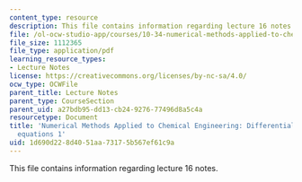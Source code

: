 ```yaml
---
content_type: resource
description: This file contains information regarding lecture 16 notes.
file: /ol-ocw-studio-app/courses/10-34-numerical-methods-applied-to-chemical-engineering-fall-2015/1d690d228d4051aa73175b567ef61c9a_MIT10_34F15_Lec16.pdf
file_size: 1112365
file_type: application/pdf
learning_resource_types:
- Lecture Notes
license: https://creativecommons.org/licenses/by-nc-sa/4.0/
ocw_type: OCWFile
parent_title: Lecture Notes
parent_type: CourseSection
parent_uid: a27bdb95-dd13-cb24-9276-77496d8a5c4a
resourcetype: Document
title: 'Numerical Methods Applied to Chemical Engineering: Differential-algebraic
  equations 1'
uid: 1d690d22-8d40-51aa-7317-5b567ef61c9a
---
```

This file contains information regarding lecture 16 notes.